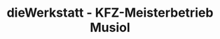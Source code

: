 ---
title: "dieWerkstatt - KFZ-Meisterbetrieb Musiol"
url: /lahnstein/diewerkstatt-kfz-meisterbetrieb-musiol/
shop: Autowerkstatt
---
